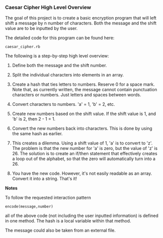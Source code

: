 ### Caesar Cipher High Level Overview

The goal of this project is to create a basic encryption program that will left shift a message by n number of characters. Both the message and the shift value are to be inputted by the user.

The detailed code for this program can be found here:

    caesar_cipher.rb  

The following is a step-by-step high level overview:

1.  Define both the message and the shift number.

2.  Split the individual characters into elements in an array.

3.  Create a hash that ties letters to numbers. Reserve 0 for a space mark. Note that, as currently written, the message cannot contain punctuation characters or numbers. Just letters and spaces between words.

4.  Convert characters to numbers. 'a' = 1, 'b' = 2, etc.

5.  Create new numbers based on the shift value. If the shift value is 1, and 'b' is 2, then 2 - 1 = 1.

6.  Convert the new numbers back into characters. This is done by using the same hash as earlier.
  1. This creates a dilemma. Using a shift value of 1, 'a' is to convert to 'z'.  The problem is that the new number for 'a' is zero, but the value of 'z' is 26. The solution is to create an if/then statement that effectively creates a loop out of the alphabet, so that the zero will automatically turn into a 26.  


7.  You have the new code. However, it's not easily readable as an array. Convert it into a string. That's it!  

**Notes**  

To follow the requested interaction pattern  

    encode(message,number)  

all of the above code (not including the user inputted information) is defined in one method. The hash is a local variable within that method.

The message could also be taken from an external file. 

